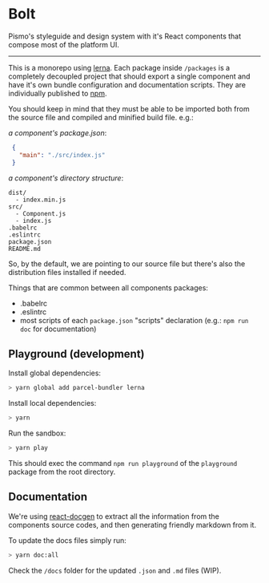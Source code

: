 # Bolt
Pismo's styleguide and design system with it's React components that compose most of the platform UI.

---

This is a monorepo using [lerna](https://lernajs.io/). Each package inside `/packages` is a completely decoupled project that should export a single component and have it's own bundle configuration and documentation scripts. They are individually published to [npm](https://www.npmjs.com/org/pismo).

You should keep in mind that they must be able to be imported both from the source file and compiled and minified build file. e.g.:

_a component's package.json_:
```json
 {
   "main": "./src/index.js"
 }
```

_a component's directory structure_:
```
dist/
  - index.min.js
src/
  - Component.js
  - index.js
.babelrc
.eslintrc
package.json
README.md
```

So, by the default, we are pointing to our source file but there's also the distribution files installed if needed.

Things that are common between all components packages:
 - .babelrc
 - .eslintrc
 - most scripts of each `package.json` "scripts" declaration (e.g.: `npm run doc` for documentation)


## Playground (development)

Install global dependencies:

```sh
> yarn global add parcel-bundler lerna
```

Install local dependencies:

```sh
> yarn
```

Run the sandbox:

```sh
> yarn play
```

This should exec the command `npm run playground` of the `playground` package from the root directory.

## Documentation

We're using [react-docgen](https://github.com/reactjs/react-docgen) to extract all the information from the components source codes, and then generating friendly markdown from it.

To update the docs files simply run:

```sh
> yarn doc:all
```

Check the `/docs` folder for the updated `.json` and `.md` files (WIP).
